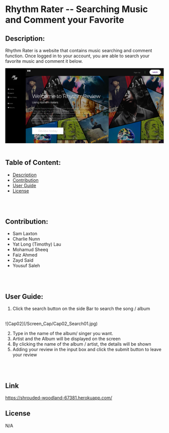 # **Rhythm Rater -- Searching Music and Comment your Favorite**


## **Description:**
Rhythm Rater is a website that contains music searching and comment function. Once logged in to your account, you are able to search your favorite music and comment it below.
<br>

![Cap01_Main_Page](/Screen_Cap/Cap01_Main_Page.PNG)
<br>
<br>

## **Table of Content:**
- [Description](#description)
- [Contribution](#contribution)
- [User Guide](#user-guide)
- [License](#license)
<br>
<br>

## **Contribution:**
- Sam Laxton
- Charlie Nunn
- Yat Long (Timothy) Lau
- Mohamud Sheeq
- Faiz Ahmed
- Zayd Said
- Yousuf Saleh
<br>
<br>

## **User Guide:**
1. Click the search button on the side Bar to search the song / album
<br>
 ![Cap02](/Screen_Cap/Cap02_Search01.jpg)

2. Type in the name of the album/ singer you want.
3. Artist and the Album will be displayed on the screen
4. By clicking the name of the album / artist, the details will be shown
5. Adding your review in the input box and click the submit button to leave your review
<br>
<br>

## Link
https://shrouded-woodland-67381.herokuapp.com/

## **License**
N/A
